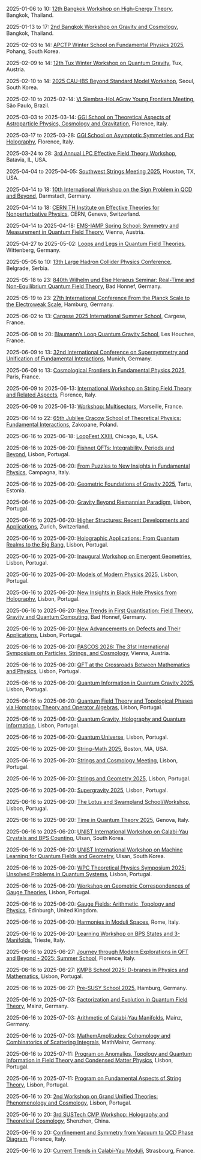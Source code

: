 2025-01-06 to 10: [12th Bangkok Workshop on High-Energy Theory](https://www.strings.asia/bkk2025hepth "This workshop delves into high-energy theoretical physics, emphasizing string theory, quantum gravity, and gauge/gravity duality. Discussions cover black hole physics, holographic QCD, and conformal field theories. It fosters collaboration among theorists to address fundamental questions in particle physics and cosmology through advanced mathematical frameworks."), Bangkok, Thailand.

2025-01-13 to 17: [2nd Bangkok Workshop on Gravity and Cosmology](https://www.strings.asia/bkk2025gravcos "The workshop explores gravity and cosmology, focusing on general relativity, black holes, and cosmic expansion. Topics include gravitational waves, inflationary models, and dark energy. Discussions bridge theoretical advancements like holography with observational data from LIGO and cosmological surveys."), Bangkok, Thailand.

2025-02-03 to 14: [APCTP Winter School on Fundamental Physics 2025](https://apctp.org/winter-school/2025/ "The winter school trains researchers in fundamental physics, covering particle physics, cosmology, and quantum field theory. Topics include Higgs physics, dark matter, and inflationary models. Lectures emphasize theoretical frameworks and experimental techniques for modern physics research."), Pohang, South Korea.

2025-02-09 to 14: [12th Tux Winter Workshop on Quantum Gravity](https://www.quantumgravity.at/tux2025/ "The workshop addresses quantum gravity, exploring approaches like loop quantum gravity, string theory, and holography. Discussions cover black hole entropy, quantum cosmology, and spacetime quantization. It emphasizes theoretical developments and their implications for unifying general relativity with quantum mechanics, fostering interdisciplinary collaboration among theorists."), Tux, Austria.

2025-02-10 to 14: [2025 CAU-IBS Beyond Standard Model Workshop](https://ibs-cmmp.ibs.re.kr/beyond-standard-model-workshop-2025/ "The CAU-IBS BSM Workshop explores beyond-Standard-Model physics, focusing on supersymmetry, extra dimensions, and dark matter. Topics include theoretical models for new particles and experimental searches at the LHC. The workshop discusses implications for cosmology and particle physics, fostering collaboration between theorists and experimentalists."), Seoul, South Korea.

2025-02-10 to 2025-02-14: [VI Siembra-HoLAGrav Young Frontiers Meeting](https://www.ictp-saifr.org/events/vi-siembra-holagrav-young-frontiers-meeting/ "The meeting supports young researchers in holography and gravity, focusing on quantum gravity. Topics include AdS/CFT correspondence, black hole entropy, and entanglement. Discussions advance theoretical insights in string theory and quantum information."), São Paulo, Brazil.

2025-03-03 to 2025-03-14: [GGI School on Theoretical Aspects of Astroparticle Physics, Cosmology and Gravitation](https://www.ggi.infn.it/ggischool2025/apcg "The school trains researchers in astroparticle physics, cosmology, and gravitation. Topics include dark matter, cosmic inflation, and gravitational waves. Lectures emphasize theoretical models and their connections to observational data from Planck and LIGO."), Florence, Italy.

2025-03-17 to 2025-03-28: [GGI School on Asymptotic Symmetries and Flat Holography](https://www.ggi.infn.it/ggischool2025/asy_holography "The school trains researchers in asymptotic symmetries and flat holography, focusing on quantum gravity. Topics include BMS symmetries, celestial holography, and soft theorems. Lectures cover applications in black hole physics and cosmology, emphasizing theoretical advancements."), Florence, Italy.

2025-03-24 to 28: [3rd Annual LPC Effective Field Theory Workshop](https://indico.cern.ch/event/1411050/ "The workshop focuses on effective field theories in particle physics, exploring applications in QCD and electroweak interactions. Topics include precision calculations, beyond-Standard-Model physics, and dark matter models. Discussions emphasize theoretical techniques for LHC data interpretation and new physics searches."), Batavia, IL, USA.

2025-04-04 to 2025-04-05: [Southwest Strings Meeting 2025](https://strings.rice.edu/swsm2025/ "SWSM 2025 explores string theory, focusing on quantum gravity and particle physics. Topics include AdS/CFT, string compactifications, and black hole microstates. Discussions cover theoretical advancements and cosmological implications, advancing string theory research."), Houston, TX, USA.

2025-04-14 to 18: [10th International Workshop on the Sign Problem in QCD and Beyond](https://indico.cern.ch/event/1387680/ "This workshop addresses the sign problem in quantum chromodynamics (QCD) and related fields, focusing on lattice QCD simulations at finite density. It explores novel algorithms, complex action theories, and reweighting techniques to tackle sign fluctuations. Applications extend to nuclear physics and condensed matter systems, with discussions on quantum Monte Carlo methods and effective field theories."), Darmstadt, Germany.

2025-04-14 to 18: [CERN TH Institute on Effective Theories for Nonperturbative Physics](https://indico.cern.ch/event/1402288/ "The institute explores effective field theories for nonperturbative physics, focusing on QCD and beyond-Standard-Model phenomena. Topics include chiral perturbation theory, lattice QCD, and confinement. Discussions bridge theoretical advancements with experimental data from LHC and other facilities."), CERN, Geneva, Switzerland.

2025-04-14 to 2025-04-18: [EMS-IAMP Spring School: Symmetry and Measurement in Quantum Field Theory](https://www.iamp.org/page-13/ "The spring school explores symmetry and measurement in quantum field theory, focusing on theoretical physics. Topics include gauge symmetries, quantum entanglement, and measurement theory. Lectures cover applications in particle physics and quantum gravity, emphasizing mathematical foundations."), Vienna, Austria.

2025-04-27 to 2025-05-02: [Loops and Legs in Quantum Field Theories](https://indico.cern.ch/event/1402344/ "The conference explores loop calculations and scattering amplitudes in QFT, focusing on particle physics. Topics include multi-loop integrals, effective field theories, and precision calculations. Discussions cover applications in LHC experiments and theoretical QFT advancements."), Wittenberg, Germany.

2025-05-05 to 10: [13th Large Hadron Collider Physics Conference](https://lhcp2025.web.cern.ch/ "LHCP2025 covers physics at the Large Hadron Collider, focusing on Higgs boson properties, searches for new physics, and QCD studies. Topics include electroweak symmetry breaking, supersymmetry, and dark matter. The conference highlights recent ATLAS and CMS results, alongside theoretical interpretations for future collider experiments."), Belgrade, Serbia.

2025-05-18 to 23: [840th Wilhelm und Else Heraeus Seminar: Real-Time and Non-Equilibrium Quantum Field Theory](https://www.we-heraeus-stiftung.de/veranstaltungen/seminare/2025/real-time-and-non-equilibrium-quantum-field-theory/ "The seminar focuses on real-time and non-equilibrium quantum field theory, exploring dynamics in quantum systems. Topics include out-of-equilibrium field theory, thermalization, and quantum transport. Discussions cover applications in condensed matter, cosmology, and high-energy physics, emphasizing theoretical advancements."), Bad Honnef, Germany.

2025-05-19 to 23: [27th International Conference From the Planck Scale to the Electroweak Scale](https://planck2025.desy.de/ "The conference bridges physics from the Planck scale to the electroweak scale, focusing on quantum gravity, string theory, and particle physics. Topics include supersymmetry, extra dimensions, and dark matter. Discussions integrate theoretical models with experimental results from the LHC, exploring fundamental interactions and cosmology."), Hamburg, Germany.

2025-06-02 to 13: [Cargese 2025 International Summer School](https://indico.cern.ch/event/1402275/ "The summer school focuses on theoretical particle physics and cosmology, covering advanced topics. Topics include string theory, quantum field theory, and dark matter. Lectures emphasize theoretical frameworks and their applications to LHC experiments and cosmological observations."), Cargese, France.

2025-06-08 to 20: [Blaumann’s Loop Quantum Gravity School](https://indico.cern.ch/event/1402302/ "The school trains researchers in loop quantum gravity, focusing on quantum spacetime. Topics include spin networks, quantum cosmology, and black hole entropy. Lectures emphasize theoretical advancements and their implications for unifying quantum mechanics and general relativity."), Les Houches, France.

2025-06-09 to 13: [32nd International Conference on Supersymmetry and Unification of Fundamental Interactions](https://susy2025.org/ "SUSY 2025 focuses on supersymmetry and unification, exploring beyond-Standard-Model physics. Topics include supersymmetric particle searches, grand unified theories, and dark matter. The conference discusses experimental constraints from LHC and theoretical models for unifying fundamental interactions."), Munich, Germany.

2025-06-09 to 13: [Cosmological Frontiers in Fundamental Physics 2025](https://indico.cern.ch/event/1411022/ "The conference explores cosmological frontiers, bridging fundamental physics and cosmology. Topics include inflation, dark matter, and quantum gravity. Discussions integrate observational data from Planck and theoretical models like string cosmology, advancing understanding of the universe."), Paris, France.

2025-06-09 to 2025-06-13: [International Workshop on String Field Theory and Related Aspects](https://indico.cern.ch/event/1381257/ "The workshop explores string field theory, focusing on quantum gravity and gauge theories. Topics include open string field theory, tachyon condensation, and AdS/CFT. Discussions cover theoretical advancements and connections to quantum field theory, advancing string theory insights."), Florence, Italy.

2025-06-09 to 2025-06-13: [Workshop: Multisectors](https://conferences.cirm-math.fr/2888.html "The workshop investigates multisector theories in quantum field theory, focusing on theoretical physics. Topics include supersymmetric gauge theories, conformal field theories, and dualities. Discussions cover applications in string theory and condensed matter physics."), Marseille, France.

2025-06-14 to 22: [65th Jubilee Cracow School of Theoretical Physics: Fundamental Interactions](https://th.if.uj.edu.pl/school/ "The school celebrates 65 years of theoretical physics, focusing on fundamental interactions. Topics include quantum field theory, string theory, and particle physics. Lectures cover advancements in QCD, electroweak theory, and quantum gravity, bridging theoretical and experimental research."), Zakopane, Poland.

2025-06-16 to 2025-06-18: [LoopFest XXIII](https://loopfest.org/ "LoopFest XXIII explores loop calculations in quantum field theory, focusing on particle physics. Topics include multi-loop amplitudes, Feynman integrals, and precision QCD. Discussions cover applications in LHC phenomenology and theoretical advancements in QFT."), Chicago, IL, USA.

2025-06-16 to 2025-06-20: [Fishnet QFTs: Integrability, Periods and Beyond](https://indico.cern.ch/event/1402269/ "The workshop explores fishnet quantum field theories, focusing on integrability and mathematical structures. Topics include Yang-Baxter equations, conformal bootstrap, and period integrals. Discussions cover applications in string theory and AdS/CFT correspondence, advancing theoretical physics."), Lisbon, Portugal.

2025-06-16 to 2025-06-20: [From Puzzles to New Insights in Fundamental Physics](https://indico.cern.ch/event/1411043/ "The workshop explores puzzles in fundamental physics, seeking new insights. Topics include hierarchy problems, dark matter, and quantum gravity. Discussions bridge experimental data from LHC and theoretical models, advancing understanding of particle physics and cosmology."), Campagna, Italy.

2025-06-16 to 2025-06-20: [Geometric Foundations of Gravity 2025](https://indico.cern.ch/event/1411060/ "The conference explores geometric foundations of gravity, focusing on alternative gravitational theories. Topics include modified gravity, quantum geometry, and black hole solutions. Discussions bridge theoretical models with observational data from gravitational wave detectors."), Tartu, Estonia.

2025-06-16 to 2025-06-20: [Gravity Beyond Riemannian Paradigm](https://indico.cern.ch/event/1411054/ "GbRP explores non-Riemannian gravity theories, focusing on alternative frameworks. Topics include teleparallel gravity, metric-affine theories, and quantum gravity. Discussions cover implications for cosmology and black hole physics, advancing theoretical gravitational research."), Lisbon, Portugal.

2025-06-16 to 2025-06-20: [Higher Structures: Recent Developments and Applications](https://math.ethz.ch/vigre/higher-structures/index.html "The conference explores higher structures in mathematics and physics, focusing on category theory. Topics include higher gauge theories, derived categories, and topological phases. Discussions cover applications in quantum field theory and string theory, emphasizing advanced structures."), Zurich, Switzerland.

2025-06-16 to 2025-06-20: [Holographic Applications: From Quantum Realms to the Big Bang](https://indico.cern.ch/event/1402264/ "The workshop explores holographic principles, from quantum systems to cosmology. Topics include AdS/CFT correspondence, black hole holography, and early universe models. Discussions cover applications in quantum information and cosmological observables, advancing theoretical physics."), Lisbon, Portugal.

2025-06-16 to 2025-06-20: [Inaugural Workshop on Emergent Geometries](https://indico.cern.ch/event/1402341/ "The workshop explores emergent geometries in quantum gravity, focusing on holography. Topics include AdS/CFT, spacetime emergence, and quantum entanglement. Discussions cover theoretical advancements and implications for black hole physics and cosmology."), Lisbon, Portugal.

2025-06-16 to 2025-06-20: [Models of Modern Physics 2025](https://indico.cern.ch/event/1402317/ "The conference explores modern physics models, focusing on theoretical advancements. Topics include quantum gravity, string theory, and beyond-Standard-Model physics. Discussions cover theoretical frameworks and their implications for cosmology and particle physics, advancing fundamental understanding."), Lisbon, Portugal.

2025-06-16 to 2025-06-20: [New Insights in Black Hole Physics from Holography](https://indico.cern.ch/event/1411029/ "The workshop explores black hole physics via holography, focusing on quantum gravity. Topics include AdS/CFT correspondence, black hole entropy, and information paradox. Discussions cover theoretical advancements and implications for quantum field theory and cosmology."), Lisbon, Portugal.

2025-06-16 to 2025-06-20: [New Trends in First Quantisation: Field Theory, Gravity and Quantum Computing](https://indico.cern.ch/event/1402247/ "The workshop explores first quantization trends, bridging field theory, gravity, and quantum computing. Topics include path integrals, quantum gravity, and quantum algorithms. Discussions cover applications in string theory and quantum simulations, advancing theoretical physics."), Bad Honnef, Germany.

2025-06-16 to 2025-06-20: [New Advancements on Defects and Their Applications](https://indico.cern.ch/event/1402270/ "The workshop explores topological defects and their applications, focusing on condensed matter and field theory. Topics include vortices, domain walls, and skyrmions. Discussions cover applications in quantum computing and cosmology, advancing theoretical and experimental insights."), Lisbon, Portugal.

2025-06-16 to 2025-06-20: [PASCOS 2026: The 31st International Symposium on Particles, Strings, and Cosmology](https://pascos2026.org/ "PASCOS 2026 explores particles, strings, and cosmology, focusing on theoretical physics. Topics include string theory, dark matter, and inflationary models. Discussions cover cosmological observations and theoretical advancements, advancing interdisciplinary physics research."), Vienna, Austria.

2025-06-16 to 2025-06-20: [QFT at the Crossroads Between Mathematics and Physics](https://indico.cern.ch/event/1402319/ "The conference explores quantum field theory at the intersection of mathematics and physics. Topics include conformal field theory, algebraic QFT, and topological phases. Discussions cover applications in string theory and condensed matter, emphasizing mathematical rigor."), Lisbon, Portugal.

2025-06-16 to 2025-06-20: [Quantum Information in Quantum Gravity 2025](https://indico.cern.ch/event/1411044/ "QIQG 2025 explores quantum information in quantum gravity, focusing on theoretical physics. Topics include entanglement entropy, holography, and quantum error correction. Discussions cover applications in black hole physics and AdS/CFT, advancing quantum gravity research."), Lisbon, Portugal.

2025-06-16 to 2025-06-20: [Quantum Field Theory and Topological Phases via Homotopy Theory and Operator Algebras](https://indico.cern.ch/event/1411059/ "The workshop explores quantum field theory and topological phases using homotopy theory and operator algebras. Topics include topological quantum field theory, quantum anomalies, and algebraic structures. Discussions cover applications in condensed matter physics and string theory, emphasizing mathematical frameworks."), Lisbon, Portugal.

2025-06-16 to 2025-06-20: [Quantum Gravity, Holography and Quantum Information](https://indico.cern.ch/event/1402276/ "The workshop investigates quantum gravity, holography, and quantum information, focusing on theoretical physics. Topics include AdS/CFT correspondence, entanglement entropy, and black hole information. Discussions cover theoretical advancements and implications for quantum computing and cosmology."), Lisbon, Portugal.

2025-06-16 to 2025-06-20: [Quantum Universe](https://indico.cern.ch/event/1402336/ "The conference explores the quantum universe, focusing on cosmology and quantum gravity. Topics include quantum cosmology, primordial fluctuations, and holographic principles. Discussions cover theoretical models and observational constraints, advancing understanding of the early universe."), Lisbon, Portugal.

2025-06-16 to 2025-06-20: [String-Math 2025](https://stringmath.org/ "String-Math 2025 bridges string theory and mathematics, focusing on quantum gravity. Topics include mirror symmetry, topological strings, and AdS/CFT. Discussions cover theoretical advancements and mathematical structures, advancing string theory research."), Boston, MA, USA.

2025-06-16 to 2025-06-20: [Strings and Cosmology Meeting](https://indico.cern.ch/event/1402342/ "The meeting explores string theory’s cosmological implications, focusing on early universe physics. Topics include string cosmology, inflationary models, and dark energy. Discussions integrate observational data and theoretical frameworks, advancing cosmology research."), Lisbon, Portugal.

2025-06-16 to 2025-06-20: [Strings and Geometry 2025](https://indico.cern.ch/event/1402245/ "The workshop explores intersections of string theory and geometry, focusing on quantum aspects. Topics include Calabi-Yau manifolds, mirror symmetry, and geometric quantization. Discussions cover applications in particle physics and cosmology."), Lisbon, Portugal.

2025-06-16 to 2025-06-20: [Supergravity 2025](https://indico.cern.ch/event/1402322/ "Supergravity 2025 explores supergravity theories, focusing on quantum gravity. Topics include supersymmetric solutions, holographic dualities, and black hole thermodynamics. Discussions cover theoretical advancements and cosmological implications, advancing supergravity research."), Lisbon, Portugal.

2025-06-16 to 2025-06-20: [The Lotus and Swampland School/Workshop](https://indico.cern.ch/event/1392601/ "The workshop explores the Swampland program in string theory, focusing on quantum gravity constraints. Topics include Swampland conjectures, effective field theories, and holography. Discussions advance theoretical frameworks for quantum gravity."), Lisbon, Portugal.

2025-06-16 to 2025-06-20: [Time in Quantum Theory 2025](https://indico.cern.ch/event/1411035/ "The workshop explores time in quantum theory, focusing on foundational questions. Topics include quantum clocks, time-energy uncertainty, and decoherence. Discussions cover implications for quantum gravity and quantum information, advancing theoretical insights."), Genova, Italy.

2025-06-16 to 2025-06-20: [UNIST International Workshop on Calabi-Yau Crystals and BPS Counting](https://indico.cern.ch/event/1402338/ "The workshop explores Calabi-Yau crystals and BPS counting, focusing on string theory. Topics include Donaldson-Thomas invariants, crystal melting, and mirror symmetry. Discussions advance mathematical and physical insights in quantum geometry."), Ulsan, South Korea.

2025-06-16 to 2025-06-20: [UNIST International Workshop on Machine Learning for Quantum Fields and Geometry](https://indico.cern.ch/event/1402309/ "The workshop explores machine learning applications in quantum fields and geometry, focusing on theoretical physics. Topics include neural networks for quantum state analysis, geometric deep learning, and data-driven quantum gravity models. Discussions advance computational techniques in string theory and quantum field theory."), Ulsan, South Korea.

2025-06-16 to 2025-06-20: [WPC Theoretical Physics Symposium 2025: Unsolved Problems in Quantum Systems](https://indico.cern.ch/event/1410998/ "The symposium addresses unsolved problems in quantum systems, focusing on theoretical physics. Topics include quantum chaos, entanglement dynamics, and open quantum systems. Discussions explore applications in quantum computing and quantum gravity, advancing theoretical frameworks."), Lisbon, Portugal.

2025-06-16 to 2025-06-20: [Workshop on Geometric Correspondences of Gauge Theories](https://indico.cern.ch/event/1411031/ "The workshop investigates geometric correspondences in gauge theories, focusing on string theory. Topics include gauge/gravity duality, mirror symmetry, and geometric quantization. Discussions advance theoretical physics and mathematical frameworks, enhancing gauge theory insights."), Lisbon, Portugal.

2025-06-16 to 2025-06-20: [Gauge Fields: Arithmetic, Topology and Physics](https://www.icms.org.uk/gauge-fields-2025 "The workshop explores gauge fields, bridging arithmetic, topology, and physics. Topics include gauge theory, topological invariants, and arithmetic geometry. Discussions cover applications in quantum field theory, string theory, and condensed matter physics, emphasizing interdisciplinary connections."), Edinburgh, United Kingdom.

2025-06-16 to 2025-06-20: [Harmonies in Moduli Spaces](https://www.mat.uniroma3.it/harmonies-2025 "The conference explores moduli spaces, focusing on algebraic geometry and physics. Topics include moduli of curves, Higgs bundles, and mirror symmetry. Discussions cover applications in string theory and quantum field theory, emphasizing geometric structures."), Rome, Italy.

2025-06-16 to 2025-06-20: [Learning Workshop on BPS States and 3-Manifolds](https://indico.ictp.it/event/10073/ "The workshop explores BPS states and 3-manifolds, focusing on quantum field theory. Topics include supersymmetric gauge theories, knot invariants, and topological quantum field theory. Discussions cover applications in string theory and quantum gravity, emphasizing mathematical physics."), Trieste, Italy.

2025-06-16 to 2025-06-27: [Journey through Modern Explorations in QFT and Beyond - 2025: Summer School](https://indico.cern.ch/event/1402285/ "The summer school trains researchers in quantum field theory and beyond, focusing on advanced topics. Topics include conformal field theory, scattering amplitudes, and quantum gravity. Lectures cover applications in string theory and cosmology, emphasizing theoretical advancements."), Florence, Italy.

2025-06-16 to 2025-06-27: [KMPB School 2025: D-branes in Physics and Mathematics](https://indico.cern.ch/event/1402325/ "KMPB25 trains researchers in D-branes, bridging physics and mathematics. Topics include D-brane dynamics, mirror symmetry, and derived categories. Lectures cover applications in string theory and algebraic geometry, emphasizing interdisciplinary connections."), Lisbon, Portugal.

2025-06-16 to 2025-06-27: [Pre-SUSY School 2025](https://indico.cern.ch/event/1402291/ "The Pre-SUSY School trains researchers in supersymmetry, focusing on particle physics. Topics include SUSY phenomenology, supergravity, and collider signatures. Lectures cover theoretical models and experimental searches at LHC, preparing students for supersymmetry research."), Hamburg, Germany.

2025-06-16 to 2025-07-03: [Factorization and Evolution in Quantum Field Theory](https://www.mitp.uni-mainz.de/factorization-evolution-2025/ "The program explores factorization and evolution in QFT, focusing on particle physics. Topics include parton distributions, renormalization group evolution, and QCD factorization. Discussions cover applications in LHC experiments and theoretical advancements in QFT."), Mainz, Germany.

2025-06-16 to 2025-07-03: [Arithmetic of Calabi-Yau Manifolds](https://www.mitp.uni-mainz.de/arithmetic-calabi-yau-2025/ "The program explores arithmetic aspects of Calabi-Yau manifolds, focusing on algebraic geometry and physics. Topics include mirror symmetry, modular forms, and arithmetic invariants. Discussions cover applications in string theory and number theory, emphasizing geometric structures."), Mainz, Germany.

2025-06-16 to 2025-07-03: [MathemAmplitudes: Cohomology and Combinatorics of Scattering Integrals](https://www.mathamplitudes.mathemamplitudes-2025/ "The workshop explores mathematical structures in scattering amplitudes, focusing on QFT. Topics include GKZ systems, Euler-Mellin integrals, and amplitude combinatorics. Discussions cover applications in string theory and tQCD phenomenology, emphasizing mathematical rigor."), MathMainz, Germany.

2025-06-16 to 2025-07-11: [Program on Anomalies, Topology and Quantum Information in Field Theory and Condensed Matter Physics](https://indico.cern.ch/event/1411024/ "The program explores anomalies and topology in field theory and condensed matter. Topics include topological phases, quantum anomalies, and quantum information. Discussions cover applications in quantum computing and string theory, advancing theoretical physics."), Lisbon, Portugal.

2025-06-16 to 2025-07-11: [Program on Fundamental Aspects of String Theory](https://indico.cern.ch/event/1402287/ "The program explores fundamental aspects of string theory, focusing on quantum gravity. Topics include D-branes, AdS/CFT, and string compactifications. Discussions cover theoretical advancements and implications for particle physics and cosmology, advancing string theory research."), Lisbon, Portugal.

2025-06-16 to 20: [2nd Workshop on Grand Unified Theories: Phenomenology and Cosmology](https://indico.cern.ch/event/1402249/ "GUTPC 2025 explores grand unified theories, focusing on their phenomenological and cosmological implications. Topics include proton decay, neutrino masses, and baryogenesis. The workshop discusses experimental constraints from colliders and cosmological observations, alongside theoretical models for unifying fundamental interactions."), Lisbon, Portugal.

2025-06-16 to 20: [3rd SUSTech CMP Workshop: Holography and Theoretical Cosmology](https://indico.cern.ch/event/1411049/ "The workshop explores holography and theoretical cosmology, focusing on AdS/CFT and its cosmological applications. Topics include holographic dark energy, black hole physics, and early universe models. Discussions bridge string theory with cosmological observations, advancing theoretical frameworks for the universe."), Shenzhen, China.

2025-06-16 to 20: [Confinement and Symmetry from Vacuum to QCD Phase Diagram](https://indico.cern.ch/event/1384025/ "The workshop explores confinement and symmetry in QCD, focusing on the phase diagram. Topics include quark-gluon plasma, chiral symmetry breaking, and lattice QCD. Discussions cover experimental results from LHC and theoretical models for strong interactions."), Florence, Italy.

2025-06-16 to 20: [Current Trends in Calabi-Yau Moduli](https://www.unistra.fr/calabi-yau-2025 "The workshop explores Calabi-Yau moduli spaces, focusing on applications in string theory. Topics include mirror symmetry, moduli stabilization, and geometric invariants. Discussions cover connections to quantum gravity and particle physics, emphasizing theoretical advancements."), Strasbourg, France.

